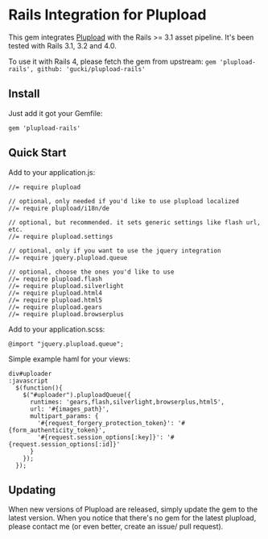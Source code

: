 Rails Integration for Plupload
==

This gem integrates [Plupload](http://www.plupload.com/) with the Rails >= 3.1 asset pipeline. It's been tested with Rails 3.1, 3.2 and 4.0.

To use it with Rails 4, please fetch the gem from upstream: `gem 'plupload-rails', github: 'gucki/plupload-rails'`

Install
--

Just add it got your Gemfile:


    gem 'plupload-rails'


Quick Start
--

Add to your application.js:

    //= require plupload
    
    // optional, only needed if you'd like to use plupload localized
    //= require plupload/i18n/de

    // optional, but recommended. it sets generic settings like flash url, etc.
    //= require plupload.settings     

    // optional, only if you want to use the jquery integration
    //= require jquery.plupload.queue 
    
    // optional, choose the ones you'd like to use
    //= require plupload.flash        
    //= require plupload.silverlight  
    //= require plupload.html4        
    //= require plupload.html5        
    //= require plupload.gears        
    //= require plupload.browserplus


Add to your application.scss:

    @import "jquery.plupload.queue";


Simple example haml for your views:

    div#uploader
    :javascript
      $(function(){
        $("#uploader").pluploadQueue({
          runtimes: 'gears,flash,silverlight,browserplus,html5',
          url: '#{images_path}',
          multipart_params: {
            '#{request_forgery_protection_token}': '#{form_authenticity_token}',
            '#{request.session_options[:key]}': '#{request.session_options[:id]}'
          }
        });
      });


Updating
--
When new versions of Plupload are released, simply update the gem to the latest version. When you notice that there's no gem for the latest plupload, please contact me (or even better, create an issue/ pull request).

